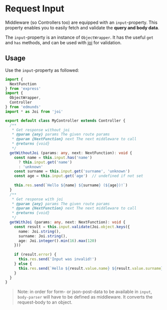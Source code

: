 # Request Input

Middleware (so Controllers too) are equipped with an
`input`-property. This property enables you to easily fetch and
validate the **query and body data**.

The `input`-property is an instance of `ObjectWrapper`. It has the
useful `get` and `has` methods, and can be used with
[joi](https://github.com/hapijs/joi) for validation.


## Usage

Use the `input`-property as followed:

```typescript
import {
  NextFunction
} from 'express'
import {
  ObjectWrapper,
  Controller
} from 'edmunds'
import * as Joi from 'joi'

export default class MyController extends Controller {
  /**
   * Get response without joi
   * @param {any} params The given route params
   * @param {NextFunction} next The next middleware to call
   * @returns {void}
   */
  getWithoutJoi (params: any, next: NextFunction): void {
    const name = this.input.has('name')
      ? this.input.get('name')
      : 'unknown'
    const surname = this.input.get('surname', 'unknown')
    const age = this.input.get('age')  // undefined if not set
    
    this.res.send(`Hello ${name} ${surname} (${age})!`)
  }
  /**
   * Get response with joi
   * @param {any} params The given route params
   * @param {NextFunction} next The next middleware to call
   * @returns {void}
   */
  getWithJoi (params: any, next: NextFunction): void {
    const result = this.input.validate(Joi.object.keys({
      name: Joi.string(),
      surname: Joi.string(),
      age: Joi.integer().min(16).max(120)
    }))
    
    if (result.error) {
      this.res.send('Input was invalid!')
    } else {
      this.res.send(`Hello ${result.value.name} ${result.value.surname} (${result.value.age})!`)
    }
  }
}
```

> Note: in order for form- or json-post-data to be available in
> `input`, `body-parser` will have to be defined as middleware. It
> converts the request-body to an object.
